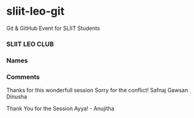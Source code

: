 # sliit-leo-git

Git &amp; GitHub Event for SLIIT Students

### SLIIT LEO CLUB

### Names


### Comments
Thanks for this wonderfull session
Sorry for the conflict!
Safnaj
Gawsan
Dinusha

Thank You for the Session Ayya! - Anujitha 


